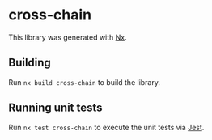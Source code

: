 # cross-chain

This library was generated with [Nx](https://nx.dev).

## Building

Run `nx build cross-chain` to build the library.

## Running unit tests

Run `nx test cross-chain` to execute the unit tests via [Jest](https://jestjs.io).
